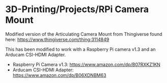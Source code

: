 # 3D-Printing/Projects/RPi Camera Mount
Modified version of the Articulating Camera Mount from Thingiverse found here: https://www.thingiverse.com/thing:3114849

This has been modified to work with a Raspberry Pi camera v1.3 and an Arducam CSI-HDMI Adapter.

* Raspberry Pi Camera v1.3: https://www.amazon.com/dp/B07RXKZ1KN
* Arducam CSI-HDMI Adapter: https://www.amazon.com/dp/B06XDNBM63
